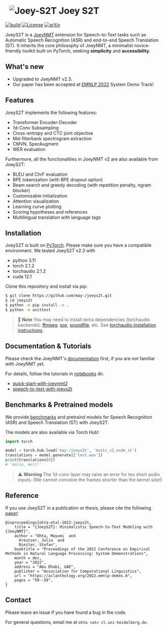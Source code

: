 # &nbsp; ![Joey-S2T](joey2-small.png) Joey S2T
[![build](https://github.com/may-/joeys2t/actions/workflows/main.yml/badge.svg)](https://github.com/may-/joeys2t/actions/workflows/main.yml)
[![License](https://img.shields.io/badge/License-Apache_2.0-blue.svg)](https://opensource.org/licenses/Apache-2.0)
[![arXiv](https://img.shields.io/badge/arXiv-2210.02545-b31b1b.svg)](https://arxiv.org/abs/2210.02545)

JoeyS2T is a [JoeyNMT](https://github.com/joeynmt/joeynmt) extension for Speech-to-Text tasks such as Automatic Speech Recognition (ASR) and end-to-end Speech Translation (ST). It inherits the core philosophy of JoeyNMT, a minimalist novice-friendly toolkit built on PyTorch, seeking **simplicity** and **accessibility**.


## What's new
- Upgraded to JoeyNMT v2.3.
- Our paper has been accepted at [EMNLP 2022](https://2022.emnlp.org/) System Demo Track!


## Features
JoeyS2T implements the following features:
- Transformer Encoder-Decoder
- 1d-Conv Subsampling
- Cross-entropy and CTC joint objective
- Mel filterbank spectrogram extraction
- CMVN, SpecAugment
- WER evaluation

Furthermore, all the functionalities in JoeyNMT v2 are also available from JoeyS2T:
- BLEU and ChrF evaluation
- BPE tokenization (with BPE dropout option)
- Beam search and greedy decoding (with repetition penalty, ngram blocker)
- Customizable initialization
- Attention visualization
- Learning curve plotting
- Scoring hypotheses and references
- Multilingual translation with language tags


## Installation

JoeyS2T is built on [PyTorch](https://pytorch.org/). Please make sure you have a compatible environment.
We tested JoeyS2T v2.3 with
- python 3.11
- torch 2.1.2
- torchaudio 2.1.2
- cuda 12.1

Clone this repository and install via pip:

```bash
$ git clone https://github.com/may-/joeys2t.git
$ cd joeys2t
$ python -m pip install -e .
$ python -m unittest
```

> :memo: **Note**
> You may need to install extra dependencies (torchaudio backends): [ffmpeg](https://ffmpeg.org/), [sox](https://sox.sourceforge.net/), [soundfile](https://pysoundfile.readthedocs.io/), etc.
> See [torchaudio installation instructions](https://pytorch.org/audio/stable/installation.html).


## Documentation & Tutorials

Please check the JoeyNMT's [documentation](https://joeys2t.readthedocs.io) first, if you are not familiar with JoeyNMT yet.

For details, follow the tutorials in [notebooks](notebooks) dir.

- [quick-start-with-joeynmt2](notebooks/quick-start-with-joeynmt2.ipynb)
- [speech-to-text-with-joeys2t](notebooks/joeyS2T_ASR_tutorial.ipynb)


## Benchmarks & Pretrained models

We provide [benchmarks](https://joeys2t.readthedocs.io/en/latest/benchmarks.html) and pretraind models for Speech Recognition (ASR) and Speech Translation (ST) with JoeyS2T.

The models are also available via Torch Hub!
```python
import torch

model = torch.hub.load('may-/joeys2t', 'mustc_v2_ende_st')
translations = model.generate(['test.wav'])
print(translations[0])
# 'Hallo, Welt!'
```
> :warning: **Warning**
> The 1d-conv layer may raise an error for too short audio inputs.
> (We cannot convolve the frames shorter than the kernel size!)


## Reference
If you use JoeyS2T in a publication or thesis, please cite the following [paper](https://arxiv.org/abs/2210.02545):

```
@inproceedings{ohta-etal-2022-joeys2t,
    title = "{JoeyS2T}: Minimalistic Speech-to-Text Modeling with {JoeyNMT}",
    author = "Ohta, Mayumi  and
      Kreutzer, Julia  and
      Riezler, Stefan",
    booktitle = "Proceedings of the 2022 Conference on Empirical Methods in Natural Language Processing: System Demonstrations",
    month = dec,
    year = "2022",
    address = "Abu Dhabi, UAE",
    publisher = "Association for Computational Linguistics",
    url = "https://aclanthology.org/2022.emnlp-demos.6",
    pages = "50--59",
}
```

## Contact
Please leave an issue if you have found a bug in the code.

For general questions, email me at `ohta <at> cl.uni-heidelberg.de`.

